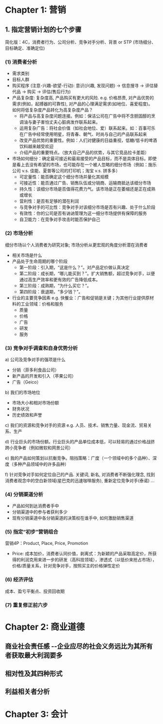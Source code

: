 # Chapter 1: 营销
## 1. 指定营销计划的七个步骤
简化版：4C，消费者行为、公司分析、竞争对手分析、背景 or STP (市场细分、目标确定、准确定位)
### (1) 消费者分析
- 需求类别
- 目标人群
- 购买程序 (注意-兴趣-欲望-行动): 意识(兴趣, 发现问题) -> 信息搜寻 -> 评估替代品 -> 购买 -> 评估(售后行为)
- 产品复杂度: 复杂度高, 产品购买有更大的风险. e.g. 价格昂贵, 对产品优势的需求(例如，起搏器的可靠性), 对产品的心理满足需求(如地位、喜爱程度)。
如何将低复杂度产品转化为高复杂度产品？
  - 将产品与高复杂度问题连接。例如：保洁公司在广告中将不含胆固醇的烹调油与妻子害怕丈夫心脏病发作联系起来。
  - 运用复杂广告：将社会价值（如社会地位、爱）联系起来。如：百事可乐在广告中经常使用明星，将青春、朝气、时尚与自己的产品联系起来
  - 改变产品优势的重要性。例如：人们对健康的日益重视，低糖/低卡的啤酒饮料越来越受欢迎
  - 介绍产品的重要特点。（放大自己产品的优势，与其它竞品拉卡差距）
- 市场如何细分：确定最可接近和最易接受的产品目标，而不是具体目标。即使是看上去没有希望的市场，也可能存在一个被人忽略的细分市场（例如：施乐公司 v.s. 佳能、夏普等公司的打印机；淘宝 v.s. 拼多多）
  - 可定量性：能否确定这个细分市场并量化其规模
  - 可接近性：能否通过广告、销售队伍或分销商、运输商抵达该细分市场
  - 持久性：该细分市场是否值得花费力气。该市场是正在萎缩还是正在成熟或增长
  - 营利性：是否有足够的潜在利润
  - 与竞争对手的可比性：竞争对手对该细分市场是否有兴趣、处于什么阶段
  - 有效性：你的公司是否有讷讷管理为这一细分市场提供有保障的服务
  - 自卫能力：在竞争对手攻击时能否保护自己
### (2) 市场分析
细分市场以个人消费者为研究对象; 市场分析从更宏观的角度分析潜在消费者
- 相关市场是什么
- 产品处于生命周期的哪个阶段
  - 第一阶段：引入期，“这是什么？”。对产品定价做认真决定
  - 第二阶段：成长期，“哪儿能买到？”。扩大销售额，超过竞争对手，以便通过高生产效率和更有效的广告降低成本。
  - 第三阶段：成熟期，“为什么买它？”。
  - 第四阶段：衰退期，“多少钱？”。
- 行业的主要竞争因素 e.g. 快餐业：广告和促销是关键；为其他行业提供原材料的工业领域：价格和服务
  - 质量
  - 价格
  - 广告
  - 研发
  - 服务

### (3) 竞争对手调查和自身优势分析
a) 公司及竞争对手的强项是什么
- 分销（菲多利食品公司）
- 新产品的开发和引入（苹果公司）
- 广告（Geico）

b) 我们的市场地位
- 市场大小和相对市场份额
- 财务状况
- 历史绩效和声誉

c) 我们的资源和竞争对手的资源
e.g. 人员、技术、销售力量、现金流、贸易关系、生产

d) 行业巨头的市场份额。行业巨头的产品单位成本低，可以轻易的通过价格战挤跨小竞争者（例如微软和网景公司）

e) 我的产品如何策划以抗衡竞争。阻挡策略：广度（一个领域中的多个品种）、深度（多种产品领域中的许多品种）

f) 针对竞争对手如何定位自己的产品. 关键词, 新名, 对消费者不断强化理念, 找到消费者观念中的空白新领域(星巴克的迅速咖啡服务), 重新定位竞争对手(泰诺) ...

### (4) 分销渠道分析
- 产品如何到达消费者手中
- 分销渠道中的参与者获利多少
- 现有分销渠道中各分销渠道的决策权在谁手中, 如何激励销售渠道
### (5) 指定“初步”营销组合
营销4P：Product, Place, Price, Promotion
- Price: 成本加价，消费者认同价值，剥离式：为新颖的产品采取高定价，所获得的利润克用来进一步的研发（高科技领域），渗透式（以低价来抢占市场），价格/质量关系，针对竞争对手，按照买主的价格弹性定价
### (6) 经济评估
成本、盈亏平衡点、投资回收期
### (7) 重复修正前六步

# Chapter 2: 商业道德
## 商业社会责任感 --企业应尽的社会义务远比为其所有者获取最大利润要多
## 相对性及其四种形式
## 利益相关者分析

# Chapter 3: 会计
